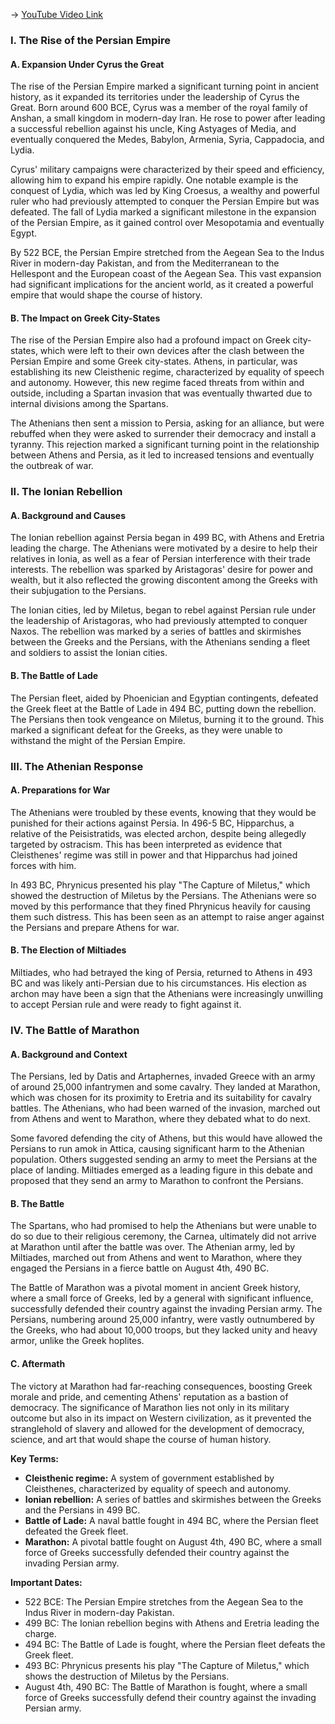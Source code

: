 -> [YouTube Video Link](https://www.youtube.com/watch?v=EuvkY7l8w-Y&list=PL023BCE5134243987&index=13&pp=iAQB)

### I. The Rise of the Persian Empire
#### A. Expansion Under Cyrus the Great

The rise of the Persian Empire marked a significant turning point in ancient history, as it expanded its territories under the leadership of Cyrus the Great. Born around 600 BCE, Cyrus was a member of the royal family of Anshan, a small kingdom in modern-day Iran. He rose to power after leading a successful rebellion against his uncle, King Astyages of Media, and eventually conquered the Medes, Babylon, Armenia, Syria, Cappadocia, and Lydia.

Cyrus' military campaigns were characterized by their speed and efficiency, allowing him to expand his empire rapidly. One notable example is the conquest of Lydia, which was led by King Croesus, a wealthy and powerful ruler who had previously attempted to conquer the Persian Empire but was defeated. The fall of Lydia marked a significant milestone in the expansion of the Persian Empire, as it gained control over Mesopotamia and eventually Egypt.

By 522 BCE, the Persian Empire stretched from the Aegean Sea to the Indus River in modern-day Pakistan, and from the Mediterranean to the Hellespont and the European coast of the Aegean Sea. This vast expansion had significant implications for the ancient world, as it created a powerful empire that would shape the course of history.

#### B. The Impact on Greek City-States

The rise of the Persian Empire also had a profound impact on Greek city-states, which were left to their own devices after the clash between the Persian Empire and some Greek city-states. Athens, in particular, was establishing its new Cleisthenic regime, characterized by equality of speech and autonomy. However, this new regime faced threats from within and outside, including a Spartan invasion that was eventually thwarted due to internal divisions among the Spartans.

The Athenians then sent a mission to Persia, asking for an alliance, but were rebuffed when they were asked to surrender their democracy and install a tyranny. This rejection marked a significant turning point in the relationship between Athens and Persia, as it led to increased tensions and eventually the outbreak of war.

### II. The Ionian Rebellion
#### A. Background and Causes

The Ionian rebellion against Persia began in 499 BC, with Athens and Eretria leading the charge. The Athenians were motivated by a desire to help their relatives in Ionia, as well as a fear of Persian interference with their trade interests. The rebellion was sparked by Aristagoras' desire for power and wealth, but it also reflected the growing discontent among the Greeks with their subjugation to the Persians.

The Ionian cities, led by Miletus, began to rebel against Persian rule under the leadership of Aristagoras, who had previously attempted to conquer Naxos. The rebellion was marked by a series of battles and skirmishes between the Greeks and the Persians, with the Athenians sending a fleet and soldiers to assist the Ionian cities.

#### B. The Battle of Lade

The Persian fleet, aided by Phoenician and Egyptian contingents, defeated the Greek fleet at the Battle of Lade in 494 BC, putting down the rebellion. The Persians then took vengeance on Miletus, burning it to the ground. This marked a significant defeat for the Greeks, as they were unable to withstand the might of the Persian Empire.

### III. The Athenian Response
#### A. Preparations for War

The Athenians were troubled by these events, knowing that they would be punished for their actions against Persia. In 496-5 BC, Hipparchus, a relative of the Peisistratids, was elected archon, despite being allegedly targeted by ostracism. This has been interpreted as evidence that Cleisthenes' regime was still in power and that Hipparchus had joined forces with him.

In 493 BC, Phrynicus presented his play "The Capture of Miletus," which showed the destruction of Miletus by the Persians. The Athenians were so moved by this performance that they fined Phrynicus heavily for causing them such distress. This has been seen as an attempt to raise anger against the Persians and prepare Athens for war.

#### B. The Election of Miltiades

Miltiades, who had betrayed the king of Persia, returned to Athens in 493 BC and was likely anti-Persian due to his circumstances. His election as archon may have been a sign that the Athenians were increasingly unwilling to accept Persian rule and were ready to fight against it.

### IV. The Battle of Marathon
#### A. Background and Context

The Persians, led by Datis and Artaphernes, invaded Greece with an army of around 25,000 infantrymen and some cavalry. They landed at Marathon, which was chosen for its proximity to Eretria and its suitability for cavalry battles. The Athenians, who had been warned of the invasion, marched out from Athens and went to Marathon, where they debated what to do next.

Some favored defending the city of Athens, but this would have allowed the Persians to run amok in Attica, causing significant harm to the Athenian population. Others suggested sending an army to meet the Persians at the place of landing. Miltiades emerged as a leading figure in this debate and proposed that they send an army to Marathon to confront the Persians.

#### B. The Battle

The Spartans, who had promised to help the Athenians but were unable to do so due to their religious ceremony, the Carnea, ultimately did not arrive at Marathon until after the battle was over. The Athenian army, led by Miltiades, marched out from Athens and went to Marathon, where they engaged the Persians in a fierce battle on August 4th, 490 BC.

The Battle of Marathon was a pivotal moment in ancient Greek history, where a small force of Greeks, led by a general with significant influence, successfully defended their country against the invading Persian army. The Persians, numbering around 25,000 infantry, were vastly outnumbered by the Greeks, who had about 10,000 troops, but they lacked unity and heavy armor, unlike the Greek hoplites.

#### C. Aftermath

The victory at Marathon had far-reaching consequences, boosting Greek morale and pride, and cementing Athens' reputation as a bastion of democracy. The significance of Marathon lies not only in its military outcome but also in its impact on Western civilization, as it prevented the stranglehold of slavery and allowed for the development of democracy, science, and art that would shape the course of human history.

**Key Terms:**

* **Cleisthenic regime:** A system of government established by Cleisthenes, characterized by equality of speech and autonomy.
* **Ionian rebellion:** A series of battles and skirmishes between the Greeks and the Persians in 499 BC.
* **Battle of Lade:** A naval battle fought in 494 BC, where the Persian fleet defeated the Greek fleet.
* **Marathon:** A pivotal battle fought on August 4th, 490 BC, where a small force of Greeks successfully defended their country against the invading Persian army.

**Important Dates:**

* 522 BCE: The Persian Empire stretches from the Aegean Sea to the Indus River in modern-day Pakistan.
* 499 BC: The Ionian rebellion begins with Athens and Eretria leading the charge.
* 494 BC: The Battle of Lade is fought, where the Persian fleet defeats the Greek fleet.
* 493 BC: Phrynicus presents his play "The Capture of Miletus," which shows the destruction of Miletus by the Persians.
* August 4th, 490 BC: The Battle of Marathon is fought, where a small force of Greeks successfully defend their country against the invading Persian army.